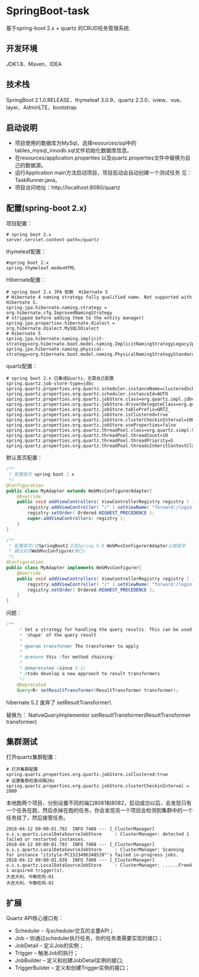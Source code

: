 # SpringBoot-task

基于spring-boot 2.x + quartz 的CRUD任务管理系统.

## 开发环境

JDK1.8、Maven、IDEA

## 技术栈

SpringBoot 2.1.0.RELEASE、thymeleaf 3.0.9、quartz 2.3.0、iview、vue、layer、AdminLTE、bootstrap

## 启动说明
- 项目使用的数据库为MySql，选择resources/sql中的tables_mysql_innodb.sql文件初始化数据库信息。
- 在resources/application.properties 以及quartz.properties文件中替换为自己的数据源。
- 运行Application main方法启动项目，项目启动会自动创建一个测试任务 见：TaskRunner.java。
- 项目访问地址：http://localhost:8080/quartz


## 配置(spring-boot 2.x)


项目配置：
```
# spring boot 2.x
server.servlet.context-path=/quartz
```
thymeleaf配置：
```
#spring boot 2.x
spring.thymeleaf.mode=HTML
```
Hibernate配置：
```
# spring boot 2.x JPA 依赖  Hibernate 5
# Hibernate 4 naming strategy fully qualified name. Not supported with Hibernate 5.
spring.jpa.hibernate.naming.strategy = org.hibernate.cfg.ImprovedNamingStrategy
# stripped before adding them to the entity manager)
spring.jpa.properties.hibernate.dialect = org.hibernate.dialect.MySQL5Dialect
# Hibernate 5
spring.jpa.hibernate.naming.implicit-strategy=org.hibernate.boot.model.naming.ImplicitNamingStrategyLegacyJpaImpl
spring.jpa.hibernate.naming.physical-strategy=org.hibernate.boot.model.naming.PhysicalNamingStrategyStandardImpl
```
quartz配置：
```
# spring boot 2.x 已集成Quartz，无需自己配置
spring.quartz.job-store-type=jdbc
spring.quartz.properties.org.quartz.scheduler.instanceName=clusteredScheduler
spring.quartz.properties.org.quartz.scheduler.instanceId=AUTO
spring.quartz.properties.org.quartz.jobStore.class=org.quartz.impl.jdbcjobstore.JobStoreTX
spring.quartz.properties.org.quartz.jobStore.driverDelegateClass=org.quartz.impl.jdbcjobstore.StdJDBCDelegate
spring.quartz.properties.org.quartz.jobStore.tablePrefix=QRTZ_
spring.quartz.properties.org.quartz.jobStore.isClustered=true
spring.quartz.properties.org.quartz.jobStore.clusterCheckinInterval=10000
spring.quartz.properties.org.quartz.jobStore.useProperties=false
spring.quartz.properties.org.quartz.threadPool.class=org.quartz.simpl.SimpleThreadPool
spring.quartz.properties.org.quartz.threadPool.threadCount=10
spring.quartz.properties.org.quartz.threadPool.threadPriority=5
spring.quartz.properties.org.quartz.threadPool.threadsInheritContextClassLoaderOfInitializingThread=true
```
默认首页配置：
```java
/**
 * 配置首页 spring boot 2.x
 */
@Configuration
public class MyAdapter extends WebMvcConfigurerAdapter{
    @Override
    public void addViewControllers( ViewControllerRegistry registry ) {
        registry.addViewController( "/" ).setViewName( "forward:/login.shtml" );
        registry.setOrder( Ordered.HIGHEST_PRECEDENCE );
        super.addViewControllers( registry );
    } 
}
```

```java
/**
 * 配置首页(在SpringBoot2.0及Spring 5.0 WebMvcConfigurerAdapter以被废弃 
 * 建议实现WebMvcConfigurer接口)
 */
@Configuration
public class MyAdapter implements WebMvcConfigurer{
    @Override
    public void addViewControllers( ViewControllerRegistry registry ) {
        registry.addViewController( "/" ).setViewName( "forward:/login.shtml" );
        registry.setOrder( Ordered.HIGHEST_PRECEDENCE );
    } 
}
```
问题：
```java
/**
	 * Set a strategy for handling the query results. This can be used to change
	 * "shape" of the query result.
	 *
	 * @param transformer The transformer to apply
	 *
	 * @return this (for method chaining)
	 *
	 * @deprecated (since 5.2)
	 * @todo develop a new approach to result transformers
	 */
	@Deprecated
	Query<R> setResultTransformer(ResultTransformer transformer);
```
hibernate 5.2 废弃了 setResultTransformer\

替换为： NativeQueryImplementor<T> setResultTransformer(ResultTransformer transformer)


## 集群测试

打开quartz集群配置：
```
# 打开集群配置
spring.quartz.properties.org.quartz.jobStore.isClustered:true
# 设置集群检查间隔20s
spring.quartz.properties.org.quartz.jobStore.clusterCheckinInterval = 2000  
```
本地跑两个项目，分别设置不同的端口8081和8082，启动成功以后，会发现只有一个任务在跑，然后杀掉在跑的任务，你会发现另一个项目会检测到集群中的一个任务挂了，然后接管任务。
```
2018-04-12 09:00:01.792  INFO 7488 --- [_ClusterManager] o.s.s.quartz.LocalDataSourceJobStore     : ClusterManager: detected 1 failed or restarted instances.
2018-04-12 09:00:01.793  INFO 7488 --- [_ClusterManager] o.s.s.quartz.LocalDataSourceJobStore     : ClusterManager: Scanning for instance "itstyle-PC1523496348539"'s failed in-progress jobs.
2018-04-12 09:00:01.839  INFO 7488 --- [_ClusterManager] o.s.s.quartz.LocalDataSourceJobStore     : ClusterManager: ......Freed 1 acquired trigger(s).
大吉大利、今晚吃鸡-01
大吉大利、今晚吃鸡-01

```

## 扩展

Quartz API核心接口有：

- Scheduler – 与scheduler交互的主要API；
- Job – 你通过scheduler执行任务，你的任务类需要实现的接口；
- JobDetail – 定义Job的实例；
- Trigger – 触发Job的执行；
- JobBuilder – 定义和创建JobDetail实例的接口;
- TriggerBuilder – 定义和创建Trigger实例的接口；
